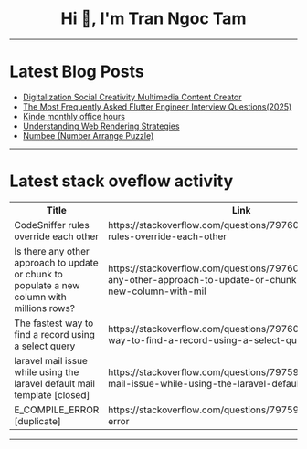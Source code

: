 <h1 align="center">Hi 👋, I'm Tran Ngoc Tam</h1>

---

# Latest Blog Posts 
<!-- BLOG-POST-LIST:START -->
- [Digitalization Social Creativity Multimedia Content Creator](https://dev.to/olatunjiayodel9/digitalization-social-creativity-multimedia-content-creator-1nhn)
- [The Most Frequently Asked Flutter Engineer Interview Questions&lpar;2025&rpar;](https://dev.to/huangli_huang_12f4a0530eb/the-most-frequently-asked-flutter-engineer-interview-questions2025-45ee)
- [Kinde monthly office hours](https://dev.to/kinde/kinde-monthly-office-hours-1a1n)
- [Understanding Web Rendering Strategies](https://dev.to/anthonybanion/understanding-web-rendering-strategies-2j56)
- [Numbee &lpar;Number Arrange Puzzle&rpar;](https://dev.to/raghavendrake/numbee-number-arrange-puzzle-5gl1)
<!-- BLOG-POST-LIST:END -->

---

# Latest stack oveflow activity
<table>
  <tr><th>Title</th><th>Link</th></tr>
  <!-- STACKOVERFLOW:START --><tr><td>CodeSniffer rules override each other</td><td>https://stackoverflow.com/questions/79760184/codesniffer-rules-override-each-other</td></tr><tr><td>Is there any other approach to update or chunk to populate a new column with millions rows?</td><td>https://stackoverflow.com/questions/79760094/is-there-any-other-approach-to-update-or-chunk-to-populate-a-new-column-with-mil</td></tr><tr><td>The fastest way to find a record using a select query</td><td>https://stackoverflow.com/questions/79760071/the-fastest-way-to-find-a-record-using-a-select-query</td></tr><tr><td>laravel mail issue while using the laravel default mail template [closed]</td><td>https://stackoverflow.com/questions/79759732/laravel-mail-issue-while-using-the-laravel-default-mail-template</td></tr><tr><td>E_COMPILE_ERROR [duplicate]</td><td>https://stackoverflow.com/questions/79759731/e-compile-error</td></tr><!-- STACKOVERFLOW:END -->
</table>

---


